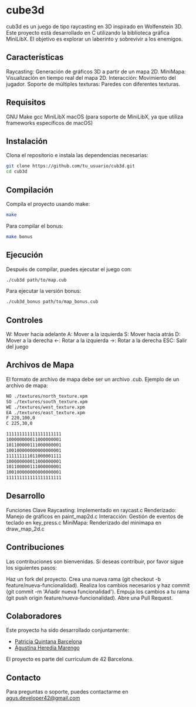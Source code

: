 # cube3d
cub3d es un juego de tipo raycasting en 3D inspirado en Wolfenstein 3D. Este proyecto está desarrollado en C utilizando la biblioteca gráfica MiniLibX. El objetivo es explorar un laberinto y sobrevivir a los enemigos.

## Características
Raycasting: Generación de gráficos 3D a partir de un mapa 2D.
MiniMapa: Visualización en tiempo real del mapa 2D.
Interacción: Movimiento del jugador.
Soporte de múltiples texturas: Paredes con diferentes texturas.

## Requisitos
GNU Make
gcc
MiniLibX
macOS (para soporte de MiniLibX, ya que utiliza frameworks específicos de macOS)
## Instalación
Clona el repositorio e instala las dependencias necesarias:

```bash
git clone https://github.com/tu_usuario/cub3d.git
cd cub3d
```
## Compilación
Compila el proyecto usando make:

```bash
make
```
Para compilar el bonus:

```bash
make bonus
```
## Ejecución
Después de compilar, puedes ejecutar el juego con:

```bash
./cub3d path/to/map.cub
```
Para ejecutar la versión bonus:

```bash
./cub3d_bonus path/to/map_bonus.cub
```
## Controles
W: Mover hacia adelante
A: Mover a la izquierda
S: Mover hacia atrás
D: Mover a la derecha
←: Rotar a la izquierda
→: Rotar a la derecha
ESC: Salir del juego

## Archivos de Mapa
El formato de archivo de mapa debe ser un archivo .cub. Ejemplo de un archivo de mapa:

```bash
NO ./textures/north_texture.xpm
SO ./textures/south_texture.xpm
WE ./textures/west_texture.xpm
EA ./textures/east_texture.xpm
F 220,100,0
C 225,30,0

111111111111111111111
100000000011000000001
101100000111000000001
100100000000000000001
111111111011000001111
100000000011000000001
101100000111000000001
100100000000000000001
111111111111111111111
```
## Desarrollo
Funciones Clave
Raycasting: Implementado en raycast.c
Renderizado: Manejo de gráficos en paint_map2d.c
Interacción: Gestión de eventos de teclado en key_press.c
MiniMapa: Renderizado del minimapa en draw_map_2d.c

## Contribuciones
Las contribuciones son bienvenidas. Si deseas contribuir, por favor sigue los siguientes pasos:

Haz un fork del proyecto.
Crea una nueva rama (git checkout -b feature/nueva-funcionalidad).
Realiza los cambios necesarios y haz commit (git commit -m 'Añadir nueva funcionalidad').
Empuja los cambios a tu rama (git push origin feature/nueva-funcionalidad).
Abre una Pull Request.

## Colaboradores

Este proyecto ha sido desarrollado conjuntamente:

- [Patricia Quintana Barcelona](https://github.com/pquintanabcn) 
- [Agustina Heredia Marengo](https://github.com/AgustinaHeredia)  

El proyecto es parte del curriculum de 42 Barcelona.


## Contacto
Para preguntas o soporte, puedes contactarme en agus.developer42@gmail.com
